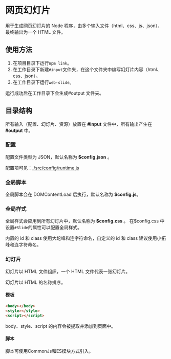 # 网页幻灯片

用于生成网页幻灯片的 Node 程序，由多个输入文件（html、css、js、json），最终输出为一个 HTML 文件。

## 使用方法

1. 在项目目录下运行`npm link`。
2. 在工作目录下新建`#input`文件夹，在这个文件夹中编写幻灯片内容（html、css、json）。
3. 在工作目录下运行`web-slide`。

运行成功后在工作目录下会生成#output 文件夹。

## 目录结构

所有输入（配置、幻灯片、资源）放置在 **#input** 文件中，所有输出产生在 **#output** 中。

### 配置

配置文件类型为 JSON，默认名称为 **\$config.json** 。

配置项可见：[./src/config/runtime.js](./src/config/runtime.js)

### 全局脚本

全局脚本会在 DOMContentLoad 后执行，默认名称为 **\$config.js**。

### 全局样式

全局样式会应用到所有幻灯片中，默认名称为 **\$config.css** 。
在\$config.css 中设置`#Slide`的属性可以配置全局样式。

内置的 id 和 class 使用大坨峰和连字符命名，自定义的 id 和 class 建议使用小拓峰和连字符命名。

### 幻灯片

幻灯片以 HTML 文件组织，一个 HTML 文件代表一张幻灯片。

幻灯片以 HTML 的名称排序。

#### 模板

```html
<body></body>
<style></style>
<script></script>
```

body、style、script 的内容会被提取并添加到页面中。

#### 脚本

脚本可使用CommonJs和ES模块方式引入。
